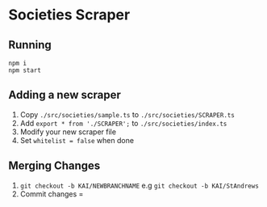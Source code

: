 # Societies Scraper

## Running
```
npm i
npm start
```

## Adding a new scraper
1. Copy `./src/societies/sample.ts` to `./src/societies/SCRAPER.ts`
2. Add `export * from './SCRAPER';` to `./src/societies/index.ts`
3. Modify your new scraper file
4. Set `whitelist = false` when done

## Merging Changes
1. `git checkout -b KAI/NEWBRANCHNAME` e.g `git checkout -b KAI/StAndrews`
2. Commit changes = 
 